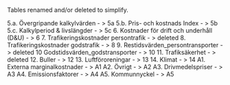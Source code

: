 Tables renamed and/or deleted to simplify.

5.a. Övergripande kalkylvärden - > 5a
5.b. Pris- och kostnads Index - > 5b
5.c. Kalkylperiod & livslängder - > 5c
6. Kostnader för drift och underhåll (D&U) - > 6
7. Trafikeringskostnader persontrafik - > deleted
8. Trafikeringskostnader godstrafik - > 8
9. Restidsvärden_persontransporter - > deleted
10 Godstidsvärden_godstransporter - > 10
11. Trafiksäkerhet - > deleted
12. Buller - > 12
13. Luftföroreningar - > 13
14. Klimat - > 14
A1. Externa marginalkostnader - > A1
A2. Övrigt - > A2
A3. Drivmedelspriser - > A3
A4. Emissionsfaktorer - > A4
A5. Kommunnyckel - > A5